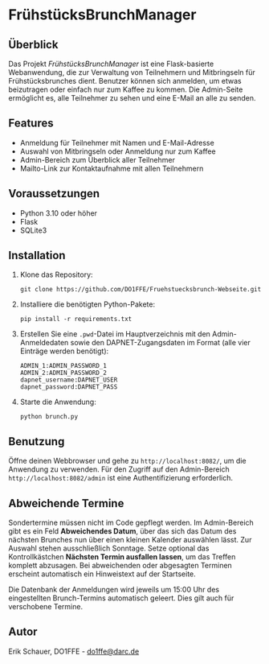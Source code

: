 # FrühstücksBrunchManager

## Überblick
Das Projekt *FrühstücksBrunchManager* ist eine Flask-basierte Webanwendung, die zur Verwaltung von Teilnehmern und Mitbringseln für Frühstücksbrunches dient. Benutzer können sich anmelden, um etwas beizutragen oder einfach nur zum Kaffee zu kommen. Die Admin-Seite ermöglicht es, alle Teilnehmer zu sehen und eine E-Mail an alle zu senden.

## Features
- Anmeldung für Teilnehmer mit Namen und E-Mail-Adresse
- Auswahl von Mitbringseln oder Anmeldung nur zum Kaffee
- Admin-Bereich zum Überblick aller Teilnehmer
- Mailto-Link zur Kontaktaufnahme mit allen Teilnehmern

## Voraussetzungen
- Python 3.10 oder höher
- Flask
- SQLite3

## Installation
1. Klone das Repository:
   ```
   git clone https://github.com/DO1FFE/Fruehstuecksbrunch-Webseite.git
   ```
2. Installiere die benötigten Python-Pakete:
   ```
   pip install -r requirements.txt
   ```
3. Erstellen Sie eine `.pwd`-Datei im Hauptverzeichnis mit den Admin-Anmeldedaten sowie den DAPNET-Zugangsdaten im Format (alle vier Einträge werden benötigt):
   ```
   ADMIN_1:ADMIN_PASSWORD_1
   ADMIN_2:ADMIN_PASSWORD_2
   dapnet_username:DAPNET_USER
   dapnet_password:DAPNET_PASS
   ```
4. Starte die Anwendung:
   ```
   python brunch.py
   ```

## Benutzung
Öffne deinen Webbrowser und gehe zu `http://localhost:8082/`, um die Anwendung zu verwenden. Für den Zugriff auf den Admin-Bereich `http://localhost:8082/admin` ist eine Authentifizierung erforderlich.

## Abweichende Termine
Sondertermine müssen nicht im Code gepflegt werden. Im Admin-Bereich gibt es
ein Feld **Abweichendes Datum**, über das sich das Datum des nächsten Brunches
nun über einen kleinen Kalender auswählen lässt. Zur Auswahl stehen ausschließlich
Sonntage. Setze optional das Kontrollkästchen
**Nächsten Termin ausfallen lassen**, um das Treffen komplett abzusagen. Bei
abweichenden oder abgesagten Terminen erscheint automatisch ein Hinweistext auf
der Startseite.

Die Datenbank der Anmeldungen wird jeweils um 15:00 Uhr des eingestellten
Brunch-Termins automatisch geleert. Dies gilt auch für verschobene Termine.

## Autor
Erik Schauer, DO1FFE - do1ffe@darc.de
